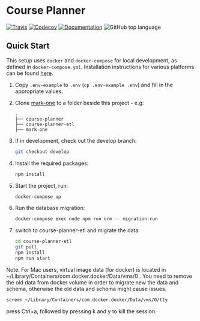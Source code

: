 # Course Planner

[![Travis](https://img.shields.io/travis/com/seas-computing/course-planner.svg)](https://travis-ci.com/seas-computing/course-planner)
[![Codecov](https://img.shields.io/codecov/c/gh/seas-computing/course-planner.svg)](https://codecov.io/gh/seas-computing/course-planner)
[![Documentation](https://img.shields.io/badge/docs-TypeDoc-Blue.svg)](https://seas-computing.github.io/course-planner/)
![GitHub top language](https://img.shields.io/github/languages/top/seas-computing/course-planner.svg)

## Quick Start

This setup uses `docker` and `docker-compose` for local development, as defined in `docker-compose.yml`. Installation instructions for various platforms can be found [here][docker].

1. Copy `.env-example` to `.env` (`cp .env-example .env`) and fill in the appropriate values.
1. Clone [mark-one](https://github.com/seas-computing/mark-one) to a folder beside this project - e.g:

       .
       ├── course-planner
       ├── course-planner-etl
       ├── mark-one

1. If in development, check out the develop branch:
   ```sh
   git checkout develop
   ```
1. Install the required packages:
   ```sh
   npm install
   ```
1. Start the project, run:
   ```sh
   docker-compose up
   ```
1. Run the database migration:
   ```sh
   docker-compose exec node npm run orm -- migration:run
   ```

1. switch to course-planner-etl and migrate the data: 
   ```sh
   cd course-planner-etl
   git pull
   npm install
   npm run start
   ```

Note:
For Mac users, virtual image data (for docker) is located in ~/Library/Containers/com.docker.docker/Data/vms/0 .
You need to remove the old data from docker volume in order to migrate new the data and schema, otherwise the old data and schema might cause issues. 

```sh
screen ~/Library/Containers/com.docker.docker/Data/vms/0/tty

```
press Ctrl+a, followed by pressing k and y to kill the session.



[docker]: https://docs.docker.com/install/
